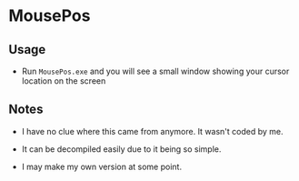 # MousePos

## Usage

- Run `MousePos.exe` and you will see a small window showing your cursor location on the screen

## Notes

- I have no clue where this came from anymore. It wasn't coded by me.

- It can be decompiled easily due to it being so simple.

- I may make my own version at some point.